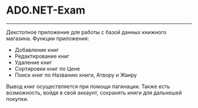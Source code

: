 # ADO.NET-Exam

------------
Декстопное приложение для работы с базой данных книжного магазина.
Функции приложения:
* Добавление книг
* Редактирование книг
* Удаление книг
* Сортировки книг по Цене
* Поиск книг по Названию книги, Атвору и Жанру

Вывод книг осуществляется при помощи пагинации.
Также есть возможность, войдя в свой аккаунт, сохранять книги для дальнешей покупки.


